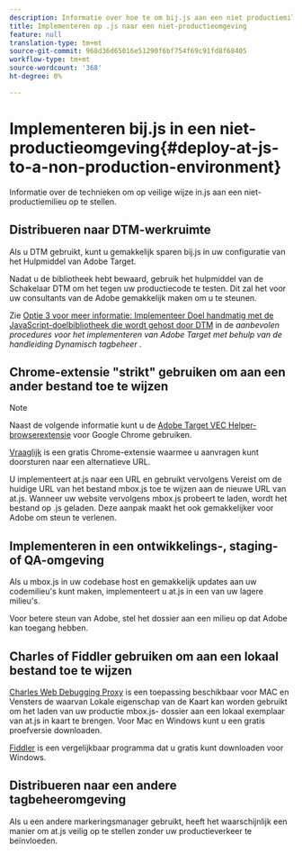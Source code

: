 ```yaml
---
description: Informatie over hoe te om bij.js aan een niet productiemilieu veilig op te stellen.
title: Implementeren op .js naar een niet-productieomgeving
feature: null
translation-type: tm+mt
source-git-commit: 968d36d65016e51290f6bf754f69c91fd8f68405
workflow-type: tm+mt
source-wordcount: '368'
ht-degree: 0%

---
```



# Implementeren bij.js in een niet-productieomgeving{#deploy-at-js-to-a-non-production-environment}

Informatie over de technieken om op veilige wijze in.js aan een niet-productiemilieu op te stellen.

## Distribueren naar DTM-werkruimte

Als u DTM gebruikt, kunt u gemakkelijk sparen bij.js in uw configuratie van het Hulpmiddel van Adobe Target.

Nadat u de bibliotheek hebt bewaard, gebruik het hulpmiddel van de Schakelaar DTM om het tegen uw productiecode te testen. Dit zal het voor uw consultants van de Adobe gemakkelijk maken om u te steunen.

Zie [Optie 3 voor meer informatie: Implementeer Doel handmatig met de JavaScript-doelbibliotheek die wordt gehost door DTM](https://experienceleague.adobe.com/docs/dtm/implementing/target/add-target/t-implementing-target-manually-js-hosted-dtm.html) in de *aanbevolen procedures voor het implementeren van Adobe Target met behulp van de handleiding Dynamisch tagbeheer* .

## Chrome-extensie &quot;strikt&quot; gebruiken om aan een ander bestand toe te wijzen

>[!NOTE]
>
>Naast de volgende informatie kunt u de [Adobe Target VEC Helper-browserextensie](/help/c-experiences/c-visual-experience-composer/r-troubleshoot-composer/vec-helper-browser-extension.md) voor Google Chrome gebruiken.

[Vraaglijk](https://chrome.google.com/webstore/detail/requestly/mdnleldcmiljblolnjhpnblkcekpdkpa?hl=en) is een gratis Chrome-extensie waarmee u aanvragen kunt doorsturen naar een alternatieve URL.

U implementeert at.js naar een URL en gebruikt vervolgens Vereist om de huidige URL van het bestand mbox.js toe te wijzen aan de nieuwe URL van at.js. Wanneer uw website vervolgens mbox.js probeert te laden, wordt het bestand op .js geladen. Deze aanpak maakt het ook gemakkelijker voor Adobe om steun te verlenen.

## Implementeren in een ontwikkelings-, staging- of QA-omgeving

Als u mbox.js in uw codebase host en gemakkelijk updates aan uw codemilieu&#39;s kunt maken, implementeert u at.js in een van uw lagere milieu&#39;s.

Voor betere steun van Adobe, stel het dossier aan een milieu op dat Adobe kan toegang hebben.

## Charles of Fiddler gebruiken om aan een lokaal bestand toe te wijzen

[Charles Web Debugging Proxy](https://www.charlesproxy.com/) is een toepassing beschikbaar voor MAC en Vensters de waarvan Lokale eigenschap van de Kaart kan worden gebruikt om het laden van uw productie mbox.js- dossier aan een lokaal exemplaar van at.js in kaart te brengen. Voor Mac en Windows kunt u een gratis proefversie downloaden.

[Fiddler](https://www.telerik.com/fiddler) is een vergelijkbaar programma dat u gratis kunt downloaden voor Windows.

## Distribueren naar een andere tagbeheeromgeving

Als u een andere markeringsmanager gebruikt, heeft het waarschijnlijk een manier om at.js veilig op te stellen zonder uw productieverkeer te beïnvloeden.
